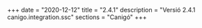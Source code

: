 +++
date        = "2020-12-12"
title       = "2.4.1"
description = "Versió 2.4.1 canigo.integration.ssc"
sections    = "Canigó"
+++